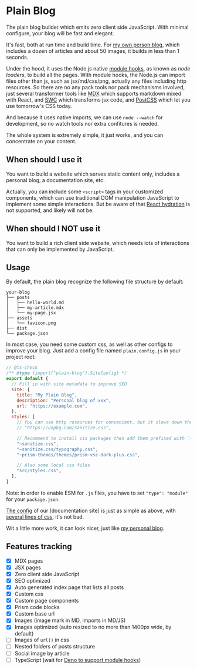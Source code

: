 # Plain Blog

The plain blog builder which emits zero client side JavaScript. With minimal configure, your blog will be fast and elegant.

It's fast, both at run time and build time. For [my own person blog](https://www.wangshenwei.com/), which includes a dozen of articles and about 50 images, it builds in less than 1 seconds.

Under the hood, it uses the Node.js native [module hooks](https://nodejs.org/docs/latest-v22.x/api/module.html#customization-hooks), as known as *node loaders*, to build all the pages. With module hooks, the Node.js can import files other than js, such as jsx/md/css/png, actually any files including http resources. So there are no any pack tools nor pack mechanisms involved, just several transformer tools like [MDX](https://mdxjs.com/) which supports markdown mixed with React, and [SWC](https://swc.rs/) which transforms jsx code, and [PostCSS](https://postcss.org/) which let you use tomorrow's CSS today.

And because it uses native imports, we can use `node --watch` for development, so no watch tools nor extra confitures is needed.

The whole system is extremely simple, it just works, and you can concentrate on your content.

## When should I use it

You want to build a website which serves static content only, includes a personal blog, a documentation site, etc.

Actually, you can include some `<script>` tags in your customized components, which can use traditional DOM manipulation JavaScript to implement some simple interactions. But be aware of that [React hydration](https://react.dev/reference/react-dom/client/hydrateRoot) is not supported, and likely will not be.

## When should I NOT use it

You want to build a rich client side website, which needs lots of interactions that can only be implemented by JavaScript.

## Usage

By default, the plain blog recognize the following file structure by default:

```text
your-blog
├── posts
│   ├── hello-world.md
│   ├── my-article.mdx
│   └── my-page.jsx
├── assets
│   └── favicon.png
├── dist
└── package.json
```

In most case, you need some custom css, as well as other configs to improve your blog. Just add a config file named `plain.config.js` in your project root:

```js
// @ts-check
/** @type {import("plain-blog").SiteConfig} */
export default {
  // Fill in with site metadata to improve SEO
  site: {
    title: "My Plain Blog",
    description: "Personal blog of xxx",
    url: "https://example.com",
  },
  styles: [
    // You can use http resources for convenient, but it slows down the build.
    // "https://unpkg.com/sanitize.css",

    // Recommend to install css packages then add them prefixed with `~`:
    "~sanitize.css",
    "~sanitize.css/typography.css",
    "~prism-themes/themes/prism-vsc-dark-plus.css",

    // Also some local css files
    "src/styles.css",
  ],
}
```

Note: in order to enable ESM for `.js` files, you have to set `"type": "module"` for your `package.json`.

[The config](https://github.com/weareoutman/plain-blog/blob/main/plain.config.js) of our [documentation site] is just as simple as above, with [several lines of css](https://github.com/weareoutman/plain-blog/blob/main/src/styles.css), it's not bad.

Wit a little more work, it can look nicer, just like [my personal blog](https://www.wangshenwei.com/).

## Features tracking

- [x] MDX pages
- [x] JSX pages
- [x] Zero client side JavaScript
- [x] SEO optimized
- [x] Auto generated index page that lists all posts
- [x] Custom css
- [x] Custom page components
- [x] Prism code blocks
- [x] Custom base url
- [x] Images (image mark in MD, imports in MD/JS)
- [x] Images optimized (auto resized to no more than 1400px wide, by default)
- [ ] Images of `url()` in css
- [ ] Nested folders of posts structure
- [ ] Social image by article
- [ ] TypeScript (wait for [Deno to support module hooks](https://github.com/denoland/deno/issues/23201))
